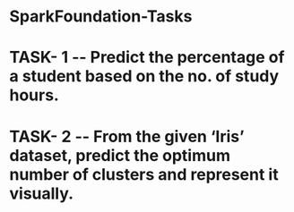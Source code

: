 # SparkFoundation-Tasks

# TASK- 1 -- Predict the percentage of a student based on the no. of study hours.
# TASK- 2 -- From the given ‘Iris’ dataset, predict the optimum number of clusters and represent it visually.

